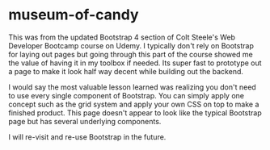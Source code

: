 # museum-of-candy
This was from the updated Bootstrap 4 section of Colt Steele's Web Developer Bootcamp course on Udemy. I typically don't rely on Bootstrap for laying out pages but going through this part of the course showed me the value of having it in my toolbox if needed. Its super fast to prototype out a page to make it look half way decent while building out the backend.

I would say the most valuable lesson learned was realizing you don't need to use every single component of Bootstrap. You can simply apply one concept such as the grid system and apply your own CSS on top to make a finished product. This page doesn't appear to look like the typical Bootstrap page but has several underlying components.

I will re-visit and re-use Bootstrap in the future.
